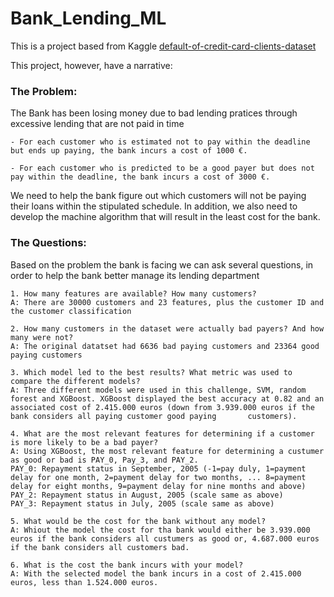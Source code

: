 # Bank_Lending_ML

This is a project based from Kaggle [default-of-credit-card-clients-dataset](https://www.kaggle.com/datasets/uciml/default-of-credit-card-clients-dataset)

This project, however, have a narrative:

### The Problem:
The Bank has been losing money due to bad lending pratices through excessive lending that are not paid in time

    - For each customer who is estimated not to pay within the deadline but ends up paying, the bank incurs a cost of 1000 €.
 
    - For each customer who is predicted to be a good payer but does not pay within the deadline, the bank incurs a cost of 3000 €.

We need to help the bank figure out which customers will not be paying their loans within the stipulated schedule.
In addition, we also need to develop the machine algorithm that will result in the least cost for the bank.

### The Questions:
Based on the problem the bank is facing we can ask several questions, in order to help the bank better manage its lending department

    1. How many features are available? How many customers?
    A: There are 30000 customers and 23 features, plus the customer ID and the customer classification

    2. How many customers in the dataset were actually bad payers? And how many were not?
    A: The original datatset had 6636 bad paying customers and 23364 good paying customers
    
    3. Which model led to the best results? What metric was used to compare the different models?
    A: Three different models were used in this challenge, SVM, random forest and XGBoost. XGBoost displayed the best accuracy at 0.82 and an associated cost of 2.415.000 euros (down from 3.939.000 euros if the bank considers all paying customer good paying       customers).
    
    4. What are the most relevant features for determining if a customer is more likely to be a bad payer?
    A: Using XGBoost, the most relevant feature for determining a custumer as good or bad is PAY_0, Pay_3, and PAY_2.
    PAY_0: Repayment status in September, 2005 (-1=pay duly, 1=payment delay for one month, 2=payment delay for two months, ... 8=payment delay for eight months, 9=payment delay for nine months and above)
    PAY_2: Repayment status in August, 2005 (scale same as above)
    PAY_3: Repayment status in July, 2005 (scale same as above)
    
    5. What would be the cost for the bank without any model?
    A: Whiout the model the cost for tha bank would either be 3.939.000 euros if the bank considers all custumers as good or, 4.687.000 euros if the bank considers all customers bad.
    
    6. What is the cost the bank incurs with your model?
    A: With the selected model the bank incurs in a cost of 2.415.000 euros, less than 1.524.000 euros.


